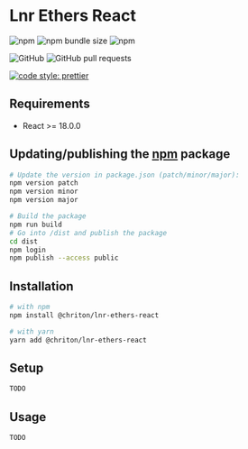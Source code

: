 
# Lnr Ethers React

![npm](https://img.shields.io/npm/v/@chriton/lnr-ethers-react)
![npm bundle size](https://img.shields.io/bundlephobia/min/@chriton/lnr-ethers-react)
![npm](https://img.shields.io/npm/dw/@chriton/lnr-ethers-react)

![GitHub](https://img.shields.io/github/license/Chriton/lnr-ethers-react)
![GitHub pull requests](https://img.shields.io/github/issues-pr-raw/Chriton/lnr-ethers-react)

[![code style: prettier](https://img.shields.io/badge/code_style-prettier-ff69b4.svg?style=flat-square)](https://github.com/prettier/prettier)

## Requirements

- React >= 18.0.0

## Updating/publishing the [npm](https://www.npmjs.com/) package

```bash
# Update the version in package.json (patch/minor/major):
npm version patch
npm version minor
npm version major

# Build the package
npm run build
# Go into /dist and publish the package
cd dist
npm login
npm publish --access public
```

## Installation

```bash
# with npm
npm install @chriton/lnr-ethers-react

# with yarn
yarn add @chriton/lnr-ethers-react
```

## Setup

```typescript
TODO
```

## Usage

```typescript
TODO
```


